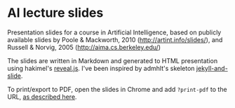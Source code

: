 
# AI lecture slides

Presentation slides for a course in Artificial Intelligence, 
based on publicly available slides by
Poole & Mackworth, 2010 (<http://artint.info/slides/>), 
and Russell & Norvig, 2005 (<http://aima.cs.berkeley.edu/>)

The slides are written in Markdown and generated to HTML presentation
using hakimel's [reveal.js](https://github.com/hakimel/reveal.js).
I've been inspired by admhlt's skeleton [jekyll-and-slide](https://github.com/admhlt/jekyll-and-slide).

To print/export to PDF, open the slides in Chrome and add `?print-pdf` to the URL,
[as described here](https://github.com/hakimel/reveal.js#pdf-export).
